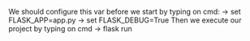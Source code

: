 We should configure this var before we start by typing on cmd:
    -> set FLASK_APP=app.py
    -> set FLASK_DEBUG=True
Then we execute our project by typing on cmd
    -> flask run
